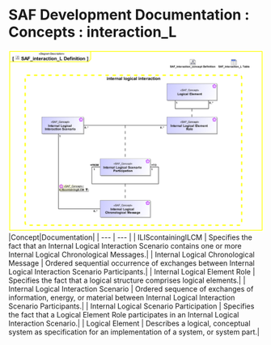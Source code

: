 # SAF Development Documentation : Concepts : interaction_L 
![SAF_interaction_L Definition.svg](./diagrams/SAF_interaction_L-Definition.svg)
|Concept|Documentation|
| --- | --- |
| ILIScontainingILCM | Specifies the fact that an Internal Logical Interaction Scenario contains one or more Internal Logical Chronological Messages.|
| Internal Logical Chronological Message | Ordered sequential occurrence of exchanges between Internal Logical Interaction Scenario Participants.|
| Internal Logical Element Role | Specifies the fact that a logical structure comprises logical elements.|
| Internal Logical Interaction Scenario | Ordered sequence of exchanges of information, energy, or material between Internal Logical Interaction Scenario Participants.|
| Internal Logical Scenario Participation | Specifies the fact that a Logical Element Role participates in an Internal Logical Interaction Scenario.|
| Logical Element | Describes a logical, conceptual system as specification for an implementation of a system, or system part.|
